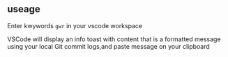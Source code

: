 ## useage

Enter kwywords  ```gwr``` in your vscode workspace 


VSCode will display an info toast with content that is a formatted message using your local Git commit logs,and paste message on your clipboard